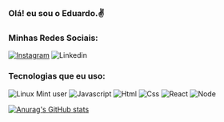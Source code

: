 ### Olá! eu sou o Eduardo.✌️ 

### Minhas Redes Sociais: 
[![Instagram](https://img.shields.io/badge/Instagram-E4405F?style=for-the-badge&logo=instagram&logoColor=white)](https://www.instagram.com/eoeducosta/)
![Linkedin](https://img.shields.io/badge/LinkedIn-0077B5?style=for-the-badge&logo=linkedin&logoColor=white)

### Tecnologias que eu uso:
![Linux Mint user](https://img.shields.io/badge/Linux_Mint-87CF3E?style=for-the-badge&logo=linux-mint&logoColor=white)
![Javascript](https://img.shields.io/badge/JavaScript-F7DF1E?style=for-the-badge&logo=javascript&logoColor=black)
![Html](https://img.shields.io/badge/HTML5-E34F26?style=for-the-badge&logo=html5&logoColor=white)
![Css](https://img.shields.io/badge/CSS3-1572B6?style=for-the-badge&logo=css3&logoColor=white)
![React](https://img.shields.io/badge/React-20232A?style=for-the-badge&logo=react&logoColor=61DAFB)
![Node](https://img.shields.io/badge/Node.js-43853D?style=for-the-badge&logo=node.js&logoColor=white)

[![Anurag's GitHub stats](https://github-readme-stats.vercel.app/api?username=edu94du)](https://github.com/edu94du/github-readme-stats)
